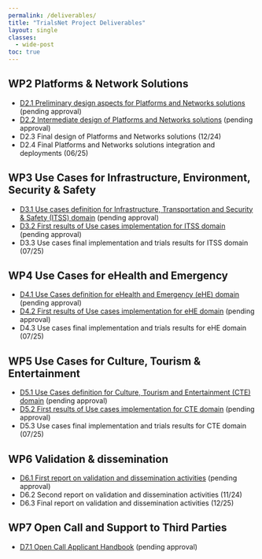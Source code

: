 ```yaml
---
permalink: /deliverables/
title: "TrialsNet Project Deliverables"
layout: single
classes:
  - wide-post
toc: true
---
```

## WP2 Platforms & Network Solutions

- [D2.1 Preliminary design aspects for Platforms and Networks solutions](https://zenodo.org/record/8108305) (pending approval)
- [D2.2	Intermediate design of Platforms and Networks solutions](https://zenodo.org/records/11127768) (pending approval)
- D2.3	Final design of Platforms and Networks solutions (12/24)
- D2.4	Final Platforms and Networks solutions integration and deployments (06/25)
		
## WP3 Use Cases for Infrastructure, Environment, Security & Safety

- [D3.1 Use cases definition for Infrastructure, Transportation and Security & Safety (ITSS) domain](https://zenodo.org/record/7944485#.ZGTAnexByrc) (pending approval)
- [D3.2 First results of Use cases implementation for ITSS domain](https://zenodo.org/records/10895792) (pending approval)
- D3.3 Use cases final implementation and trials results for ITSS domain (07/25)

## WP4 Use Cases for eHealth and Emergency

- [D4.1 Use Cases definition for eHealth and Emergency (eHE) domain](https://zenodo.org/record/7944692#.ZGTIG-xByrc) (pending approval)
- [D4.2 First results of Use cases implementation for eHE domain](https://zenodo.org/records/10902549) (pending approval)
- D4.3 Use cases final implementation and trials results for eHE domain (07/25)

## WP5 Use Cases for Culture, Tourism & Entertainment

- [D5.1 Use Cases definition for Culture, Tourism and Entertainment (CTE) domain](https://zenodo.org/record/7944732#.ZGTK_exByrc) (pending approval)
- [D5.2 First results of Use cases implementation for CTE domain](https://zenodo.org/records/10902824) (pending approval)
- D5.3 Use cases final implementation and trials results for CTE domain (07/25)

## WP6 Validation & dissemination 

- [D6.1 First report on validation and dissemination activities](https://zenodo.org/records/10058287) (pending approval)
- D6.2 Second report on validation and dissemination activities (11/24)
- D6.3 Final report on validation and dissemination activities (12/25)

## WP7 Open Call and Support to Third Parties 

- [D7.1 Open Call Applicant Handbook](https://zenodo.org/records/10232765) (pending approval)
